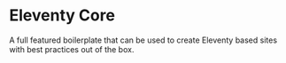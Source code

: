 # Eleventy Core

A full featured boilerplate that can be used to create Eleventy based sites with best practices out of the box.
